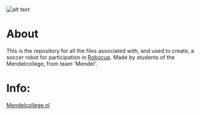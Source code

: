 ![alt text](https://mendelcollege.nl/_resources/app/client/img/logo.svg?m=1693224668)

# About
This is the repository for all the files associated with, and used to create, a soccer robot for participation in [Robocup](https://www.robocup.org/leagues/18). Made by students of the Mendelcollege, from team 'Mendel'.


# Info:

  [Mendelcollege.nl](https://mendelcollege.nl/ontdek-je-talenten/robotica-en-beta/)
